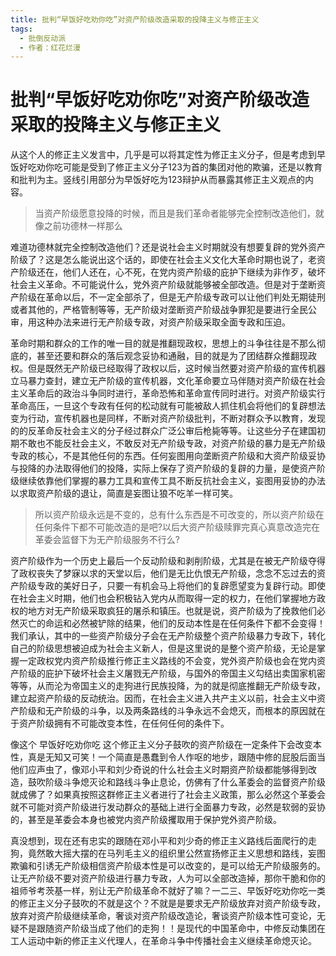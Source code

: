 ```yaml
---
title: 批判“早饭好吃劝你吃”对资产阶级改造采取的投降主义与修正主义
tags:
  - 批倒反动派
  - 作者：红花烂漫
---
```


# 批判“早饭好吃劝你吃”对资产阶级改造采取的投降主义与修正主义

从这个人的修正主义发言中，几乎是可以将其定性为修正主义分子，但是考虑到早饭好吃劝你吃可能是受到了修正主义分子123为首的集团对他的欺骗，还是以教育和批判为主。竖线引用部分为早饭好吃为123辩护从而暴露其修正主义观点的内容。


> 当资产阶级愿意投降的时候，而且是我们革命者能够完全控制改造他们，就像之前功德林一样那么

难道功德林就完全控制改造他们？还是说社会主义时期就没有想要复辟的党外资产阶级了？这是怎么能说出这个话的，即使在社会主义文化大革命时期也说了，老资产阶级还在，他们人还在，心不死，在党内资产阶级的庇护下继续为非作歹，破坏社会主义革命。不可能说什么，党外资产阶级就能够被全部改造。但是对于垄断资产阶级在革命以后，不一定全部杀了，但是无产阶级专政可以让他们判处无期徒刑或者其他的，严格管制等等，无产阶级对垄断资产阶级战争罪犯是要进行全民公审，用这种办法来进行无产阶级专政，对资产阶级采取全面专政和压迫。


革命时期和群众的工作的唯一目的就是推翻现政权，思想上的斗争往往是不那么彻底的，甚至还要和群众的落后观念妥协和通融，目的就是为了团结群众推翻现政权。但是既然无产阶级已经取得了政权以后，这时候当然要对资产阶级的宣传机器立马暴力查封，建立无产阶级的宣传机器，文化革命要立马伴随对资产阶级在社会主义革命后的政治斗争同时进行，革命恐怖和革命宣传同时进行。对资产阶级实行革命高压，一旦这个专政有任何的松动就有可能被敌人抓住机会将他们的复辟想法变为行动，宣传机器也是同样，不断对资产阶级批判，不断对群众予以教育，发现的的反革命反社会主义的分子经过群众广泛公审后枪毙等等。让这些分子在建国初期不敢也不能反社会主义，不敢反对无产阶级专政，对资产阶级的暴力是无产阶级专政的核心，不是其他任何的东西。任何妄图用向垄断资产阶级和大资产阶级妥协与投降的办法取得他们的投降，实际上保存了资产阶级的复辟的力量，是使资产阶级继续依靠他们掌握的暴力工具和宣传工具不断反抗社会主义，妄图用妥协的办法以求取资产阶级的退让，简直是妄图让狼不吃羊一样可笑。


> 所以资产阶级永远是不变的，总有什么东西是不可改变的，所以资产阶级在任何条件下都不可能改造的是吧?以后大资产阶级赎罪完真心真意改造完在革委会监督下为无产阶级服务不行么?

资产阶级作为一个历史上最后一个反动阶级和剥削阶级，尤其是在被无产阶级夺得了政权丧失了梦寐以求的天堂以后，他们是无比仇恨无产阶级，念念不忘过去的资产阶级专政的美好日子，只要一有机会马上将他们的复辟愿望变为复辟行动。即使在社会主义时期，他们也会积极钻入党内从而取得一定的权力，在他们掌握地方政权的地方对无产阶级采取疯狂的屠杀和镇压。也就是说，资产阶级为了挽救他们必然灭亡的命运和必然被铲除的结果，他们的反动本性是在任何条件下都不会变得！我们承认，其中的一些资产阶级分子会在无产阶级整个资产阶级暴力专政下，转化自己的阶级思想被迫成为社会主义新人，但是这里说的是整个资产阶级，无论是掌握一定政权党内资产阶级推行修正主义路线的不会变，党外资产阶级也会在党内资产阶级的庇护下破坏社会主义屠戮无产阶级，与国外的帝国主义勾结出卖国家机密等等，从而沦为帝国主义的走狗进行民族投降，为的就是彻底推翻无产阶级专政，建立起资产阶级的反动统治。因而，在社会主义进入共产主义以前，社会主义中资产阶级和无产阶级的斗争，以及两条路线的斗争永远不会熄灭，而根本的原因就在于资产阶级拥有不可能改变本性，在任何任何的条件下。


像这个 早饭好吃劝你吃 这个修正主义分子鼓吹的资产阶级在一定条件下会改变本性，真是无知又可笑！一个简直是愚蠢到令人作呕的地步，跟随中修的屁股后面当他们应声虫了，像邓小平和刘少奇说的什么社会主义时期资产阶级都能够得到改造，鼓吹阶级斗争熄灭论和路线斗争止息论，仿佛有了什么革委会的监督资产阶级就成佛了？如果真按照这群修正主义者进行了社会主义政策，那么必然这个革委会就不可能对资产阶级进行发动群众的基础上进行全面暴力专政，必然是软弱的妥协的，甚至是革委会本身也被党内资产阶级攫取用于保护党外资产阶级。


真没想到，现在还有忠实的跟随在邓小平和刘少奇的修正主义路线后面爬行的走狗，竟然敢大摇大摆的在马列毛主义的组织里公然宣扬修正主义思想和路线，妄图欺骗和引诱无产阶级相信资产阶级本性是可以改变的，是可以给无产阶级服务的。让无产阶级不要对资产阶级进行暴力专政，人为可以全部改造掉，那你干脆和你的祖师爷考茨基一样，别让无产阶级革命不就好了嘛？一二三、早饭好吃劝你吃一类的修正主义分子鼓吹的不就是这个？不就是是要求无产阶级放弃对资产阶级专政，放弃对资产阶级继续革命，奢谈对资产阶级改造论，奢谈资产阶级本性可变论，无疑不是跟随资产阶级当成了他们的走狗！！是现代的中国革命中，中修反动集团在工人运动中新的修正主义代理人，在革命斗争中传播社会主义继续革命熄灭论。


